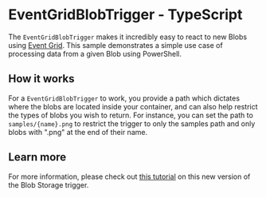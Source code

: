 # EventGridBlobTrigger - TypeScript

The `EventGridBlobTrigger` makes it incredibly easy to react to new Blobs using [Event Grid](https://learn.microsoft.com/en-us/azure/event-grid/overview).
This sample demonstrates a simple use case of processing data from a given Blob using PowerShell.

## How it works

For a `EventGridBlobTrigger` to work, you provide a path which dictates where the blobs are located inside your container, and can also help restrict the types of blobs you wish to return. For instance, you can set the path to `samples/{name}.png` to restrict the trigger to only the samples path and only blobs with ".png" at the end of their name.

## Learn more

For more information, please check out [this tutorial](https://learn.microsoft.com/en-us/azure/azure-functions/functions-event-grid-blob-trigger?tabs=isolated-process%2Cnodejs-v4&pivots=programming-language-typescript) on this new version of the Blob Storage trigger.
